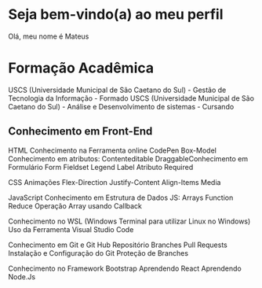 # Seja bem-vindo(a) ao meu perfil 

Olá, meu nome é Mateus

# Formação Acadêmica
 USCS (Universidade Municipal de São Caetano do Sul) - Gestão de Tecnologia da Informação - Formado
 USCS (Universidade Municipal de São Caetano do Sul) - Análise e Desenvolvimento de sistemas - Cursando


## Conhecimento em Front-End
HTML
Conhecimento na Ferramenta online CodePen
Box-Model
Conhecimento em atributos:
Contenteditable
DraggableConhecimento em Formulário
Form
Fieldset
Legend 
Label
Atributo Required


CSS
Animações
Flex-Direction
Justify-Content
Align-Items
Media


JavaScript
Conhecimento em Estrutura de Dados JS:
Arrays
Function Reduce
Operação Array usando Callback


Conhecimento no WSL (Windows Terminal para utilizar Linux no Windows)
Uso da Ferramenta Visual Studio Code


Conhecimento em Git e Git Hub
Repositório
Branches
Pull Requests
Instalação e Configuração do Git
Proteção de Branches


Conhecimento no Framework Bootstrap
Aprendendo React
Aprendendo Node.Js
